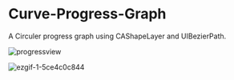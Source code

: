 # Curve-Progress-Graph
A Circuler progress graph using CAShapeLayer and UIBezierPath.


![progressview](https://user-images.githubusercontent.com/26066453/41468897-0bb208a2-70c9-11e8-9f25-d50e7cb8c65e.png)

![ezgif-1-5ce4c0c844](https://user-images.githubusercontent.com/26066453/41469087-b3836d46-70c9-11e8-9840-a9d784b35327.gif)
